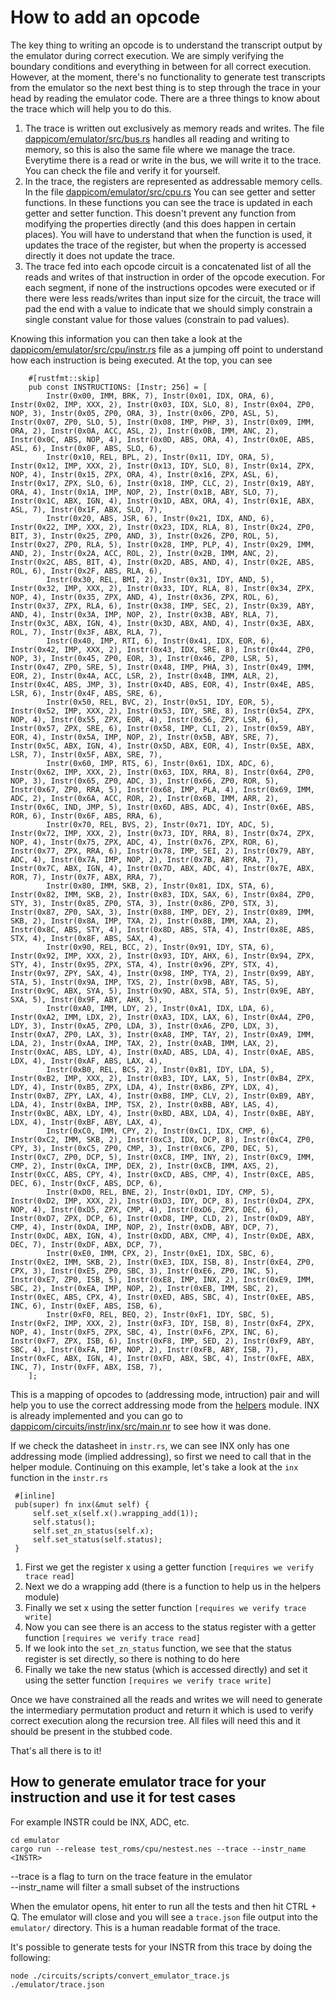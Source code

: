 # How to add an opcode

The key thing to writing an opcode is to understand the transcript output by the emulator during correct execution. We are simply verifying the boundary conditions and everything in between for all correct execution. However, at the moment, there's no functionality to generate test transcripts from the emulator so the next best thing is to step through the trace in your head by reading the emulator code. There are a three things to know about the trace which will help you to do this.

1. The trace is written out exclusively as memory reads and writes. The file [dappicom/emulator/src/bus.rs](/emulator/src/bus.rs) handles all reading and writing to memory, so this is also the same file where we manage the trace. Everytime there is a read or write in the bus, we will write it to the trace. You can check the file and verify it for yourself.
2. In the trace, the registers are represented as addressable memory cells. In the file [dappicom/emulator/src/cpu.rs](/emulator/src/cpu.rs) You can see getter and setter functions. In these functions you can see the trace is updated in each getter and setter function. This doesn't prevent any function from modifying the properties directly (and this does happen in certain places). You will have to understand that when the function is used, it updates the trace of the register, but when the property is accessed directly it does not update the trace.
3. The trace fed into each opcode circuit is a concatenated list of all the reads and writes of that instruction in order of the opcode execution. For each segment, if none of the instructions opcodes were executed or if there were less reads/writes than input size for the circuit, the trace will pad the end with a value to indicate that we should simply constrain a single constant value for those values (constrain to pad values).

Knowing this information you can then take a look at the [dappicom/emulator/src/cpu/instr.rs](/emulator/src/cpu/instr.rs) file as a jumping off point to understand how each instruction is being executed. At the top, you can see
```
    #[rustfmt::skip]
    pub const INSTRUCTIONS: [Instr; 256] = [
        Instr(0x00, IMM, BRK, 7), Instr(0x01, IDX, ORA, 6), Instr(0x02, IMP, XXX, 2), Instr(0x03, IDX, SLO, 8), Instr(0x04, ZP0, NOP, 3), Instr(0x05, ZP0, ORA, 3), Instr(0x06, ZP0, ASL, 5), Instr(0x07, ZP0, SLO, 5), Instr(0x08, IMP, PHP, 3), Instr(0x09, IMM, ORA, 2), Instr(0x0A, ACC, ASL, 2), Instr(0x0B, IMM, ANC, 2), Instr(0x0C, ABS, NOP, 4), Instr(0x0D, ABS, ORA, 4), Instr(0x0E, ABS, ASL, 6), Instr(0x0F, ABS, SLO, 6),
        Instr(0x10, REL, BPL, 2), Instr(0x11, IDY, ORA, 5), Instr(0x12, IMP, XXX, 2), Instr(0x13, IDY, SLO, 8), Instr(0x14, ZPX, NOP, 4), Instr(0x15, ZPX, ORA, 4), Instr(0x16, ZPX, ASL, 6), Instr(0x17, ZPX, SLO, 6), Instr(0x18, IMP, CLC, 2), Instr(0x19, ABY, ORA, 4), Instr(0x1A, IMP, NOP, 2), Instr(0x1B, ABY, SLO, 7), Instr(0x1C, ABX, IGN, 4), Instr(0x1D, ABX, ORA, 4), Instr(0x1E, ABX, ASL, 7), Instr(0x1F, ABX, SLO, 7),
        Instr(0x20, ABS, JSR, 6), Instr(0x21, IDX, AND, 6), Instr(0x22, IMP, XXX, 2), Instr(0x23, IDX, RLA, 8), Instr(0x24, ZP0, BIT, 3), Instr(0x25, ZP0, AND, 3), Instr(0x26, ZP0, ROL, 5), Instr(0x27, ZP0, RLA, 5), Instr(0x28, IMP, PLP, 4), Instr(0x29, IMM, AND, 2), Instr(0x2A, ACC, ROL, 2), Instr(0x2B, IMM, ANC, 2), Instr(0x2C, ABS, BIT, 4), Instr(0x2D, ABS, AND, 4), Instr(0x2E, ABS, ROL, 6), Instr(0x2F, ABS, RLA, 6),
        Instr(0x30, REL, BMI, 2), Instr(0x31, IDY, AND, 5), Instr(0x32, IMP, XXX, 2), Instr(0x33, IDY, RLA, 8), Instr(0x34, ZPX, NOP, 4), Instr(0x35, ZPX, AND, 4), Instr(0x36, ZPX, ROL, 6), Instr(0x37, ZPX, RLA, 6), Instr(0x38, IMP, SEC, 2), Instr(0x39, ABY, AND, 4), Instr(0x3A, IMP, NOP, 2), Instr(0x3B, ABY, RLA, 7), Instr(0x3C, ABX, IGN, 4), Instr(0x3D, ABX, AND, 4), Instr(0x3E, ABX, ROL, 7), Instr(0x3F, ABX, RLA, 7),
        Instr(0x40, IMP, RTI, 6), Instr(0x41, IDX, EOR, 6), Instr(0x42, IMP, XXX, 2), Instr(0x43, IDX, SRE, 8), Instr(0x44, ZP0, NOP, 3), Instr(0x45, ZP0, EOR, 3), Instr(0x46, ZP0, LSR, 5), Instr(0x47, ZP0, SRE, 5), Instr(0x48, IMP, PHA, 3), Instr(0x49, IMM, EOR, 2), Instr(0x4A, ACC, LSR, 2), Instr(0x4B, IMM, ALR, 2), Instr(0x4C, ABS, JMP, 3), Instr(0x4D, ABS, EOR, 4), Instr(0x4E, ABS, LSR, 6), Instr(0x4F, ABS, SRE, 6),
        Instr(0x50, REL, BVC, 2), Instr(0x51, IDY, EOR, 5), Instr(0x52, IMP, XXX, 2), Instr(0x53, IDY, SRE, 8), Instr(0x54, ZPX, NOP, 4), Instr(0x55, ZPX, EOR, 4), Instr(0x56, ZPX, LSR, 6), Instr(0x57, ZPX, SRE, 6), Instr(0x58, IMP, CLI, 2), Instr(0x59, ABY, EOR, 4), Instr(0x5A, IMP, NOP, 2), Instr(0x5B, ABY, SRE, 7), Instr(0x5C, ABX, IGN, 4), Instr(0x5D, ABX, EOR, 4), Instr(0x5E, ABX, LSR, 7), Instr(0x5F, ABX, SRE, 7),
        Instr(0x60, IMP, RTS, 6), Instr(0x61, IDX, ADC, 6), Instr(0x62, IMP, XXX, 2), Instr(0x63, IDX, RRA, 8), Instr(0x64, ZP0, NOP, 3), Instr(0x65, ZP0, ADC, 3), Instr(0x66, ZP0, ROR, 5), Instr(0x67, ZP0, RRA, 5), Instr(0x68, IMP, PLA, 4), Instr(0x69, IMM, ADC, 2), Instr(0x6A, ACC, ROR, 2), Instr(0x6B, IMM, ARR, 2), Instr(0x6C, IND, JMP, 5), Instr(0x6D, ABS, ADC, 4), Instr(0x6E, ABS, ROR, 6), Instr(0x6F, ABS, RRA, 6),
        Instr(0x70, REL, BVS, 2), Instr(0x71, IDY, ADC, 5), Instr(0x72, IMP, XXX, 2), Instr(0x73, IDY, RRA, 8), Instr(0x74, ZPX, NOP, 4), Instr(0x75, ZPX, ADC, 4), Instr(0x76, ZPX, ROR, 6), Instr(0x77, ZPX, RRA, 6), Instr(0x78, IMP, SEI, 2), Instr(0x79, ABY, ADC, 4), Instr(0x7A, IMP, NOP, 2), Instr(0x7B, ABY, RRA, 7), Instr(0x7C, ABX, IGN, 4), Instr(0x7D, ABX, ADC, 4), Instr(0x7E, ABX, ROR, 7), Instr(0x7F, ABX, RRA, 7),
        Instr(0x80, IMM, SKB, 2), Instr(0x81, IDX, STA, 6), Instr(0x82, IMM, SKB, 2), Instr(0x83, IDX, SAX, 6), Instr(0x84, ZP0, STY, 3), Instr(0x85, ZP0, STA, 3), Instr(0x86, ZP0, STX, 3), Instr(0x87, ZP0, SAX, 3), Instr(0x88, IMP, DEY, 2), Instr(0x89, IMM, SKB, 2), Instr(0x8A, IMP, TXA, 2), Instr(0x8B, IMM, XAA, 2), Instr(0x8C, ABS, STY, 4), Instr(0x8D, ABS, STA, 4), Instr(0x8E, ABS, STX, 4), Instr(0x8F, ABS, SAX, 4),
        Instr(0x90, REL, BCC, 2), Instr(0x91, IDY, STA, 6), Instr(0x92, IMP, XXX, 2), Instr(0x93, IDY, AHX, 6), Instr(0x94, ZPX, STY, 4), Instr(0x95, ZPX, STA, 4), Instr(0x96, ZPY, STX, 4), Instr(0x97, ZPY, SAX, 4), Instr(0x98, IMP, TYA, 2), Instr(0x99, ABY, STA, 5), Instr(0x9A, IMP, TXS, 2), Instr(0x9B, ABY, TAS, 5), Instr(0x9C, ABX, SYA, 5), Instr(0x9D, ABX, STA, 5), Instr(0x9E, ABY, SXA, 5), Instr(0x9F, ABY, AHX, 5),
        Instr(0xA0, IMM, LDY, 2), Instr(0xA1, IDX, LDA, 6), Instr(0xA2, IMM, LDX, 2), Instr(0xA3, IDX, LAX, 6), Instr(0xA4, ZP0, LDY, 3), Instr(0xA5, ZP0, LDA, 3), Instr(0xA6, ZP0, LDX, 3), Instr(0xA7, ZP0, LAX, 3), Instr(0xA8, IMP, TAY, 2), Instr(0xA9, IMM, LDA, 2), Instr(0xAA, IMP, TAX, 2), Instr(0xAB, IMM, LAX, 2), Instr(0xAC, ABS, LDY, 4), Instr(0xAD, ABS, LDA, 4), Instr(0xAE, ABS, LDX, 4), Instr(0xAF, ABS, LAX, 4),
        Instr(0xB0, REL, BCS, 2), Instr(0xB1, IDY, LDA, 5), Instr(0xB2, IMP, XXX, 2), Instr(0xB3, IDY, LAX, 5), Instr(0xB4, ZPX, LDY, 4), Instr(0xB5, ZPX, LDA, 4), Instr(0xB6, ZPY, LDX, 4), Instr(0xB7, ZPY, LAX, 4), Instr(0xB8, IMP, CLV, 2), Instr(0xB9, ABY, LDA, 4), Instr(0xBA, IMP, TSX, 2), Instr(0xBB, ABY, LAS, 4), Instr(0xBC, ABX, LDY, 4), Instr(0xBD, ABX, LDA, 4), Instr(0xBE, ABY, LDX, 4), Instr(0xBF, ABY, LAX, 4),
        Instr(0xC0, IMM, CPY, 2), Instr(0xC1, IDX, CMP, 6), Instr(0xC2, IMM, SKB, 2), Instr(0xC3, IDX, DCP, 8), Instr(0xC4, ZP0, CPY, 3), Instr(0xC5, ZP0, CMP, 3), Instr(0xC6, ZP0, DEC, 5), Instr(0xC7, ZP0, DCP, 5), Instr(0xC8, IMP, INY, 2), Instr(0xC9, IMM, CMP, 2), Instr(0xCA, IMP, DEX, 2), Instr(0xCB, IMM, AXS, 2), Instr(0xCC, ABS, CPY, 4), Instr(0xCD, ABS, CMP, 4), Instr(0xCE, ABS, DEC, 6), Instr(0xCF, ABS, DCP, 6),
        Instr(0xD0, REL, BNE, 2), Instr(0xD1, IDY, CMP, 5), Instr(0xD2, IMP, XXX, 2), Instr(0xD3, IDY, DCP, 8), Instr(0xD4, ZPX, NOP, 4), Instr(0xD5, ZPX, CMP, 4), Instr(0xD6, ZPX, DEC, 6), Instr(0xD7, ZPX, DCP, 6), Instr(0xD8, IMP, CLD, 2), Instr(0xD9, ABY, CMP, 4), Instr(0xDA, IMP, NOP, 2), Instr(0xDB, ABY, DCP, 7), Instr(0xDC, ABX, IGN, 4), Instr(0xDD, ABX, CMP, 4), Instr(0xDE, ABX, DEC, 7), Instr(0xDF, ABX, DCP, 7),
        Instr(0xE0, IMM, CPX, 2), Instr(0xE1, IDX, SBC, 6), Instr(0xE2, IMM, SKB, 2), Instr(0xE3, IDX, ISB, 8), Instr(0xE4, ZP0, CPX, 3), Instr(0xE5, ZP0, SBC, 3), Instr(0xE6, ZP0, INC, 5), Instr(0xE7, ZP0, ISB, 5), Instr(0xE8, IMP, INX, 2), Instr(0xE9, IMM, SBC, 2), Instr(0xEA, IMP, NOP, 2), Instr(0xEB, IMM, SBC, 2), Instr(0xEC, ABS, CPX, 4), Instr(0xED, ABS, SBC, 4), Instr(0xEE, ABS, INC, 6), Instr(0xEF, ABS, ISB, 6),
        Instr(0xF0, REL, BEQ, 2), Instr(0xF1, IDY, SBC, 5), Instr(0xF2, IMP, XXX, 2), Instr(0xF3, IDY, ISB, 8), Instr(0xF4, ZPX, NOP, 4), Instr(0xF5, ZPX, SBC, 4), Instr(0xF6, ZPX, INC, 6), Instr(0xF7, ZPX, ISB, 6), Instr(0xF8, IMP, SED, 2), Instr(0xF9, ABY, SBC, 4), Instr(0xFA, IMP, NOP, 2), Instr(0xFB, ABY, ISB, 7), Instr(0xFC, ABX, IGN, 4), Instr(0xFD, ABX, SBC, 4), Instr(0xFE, ABX, INC, 7), Instr(0xFF, ABX, ISB, 7),
    ];
```

This is a mapping of opcodes to (addressing mode, intruction) pair and will help you to use the correct addressing mode from the [helpers](/circuits/helpers/src/lib.nr) module. INX is already implemented and you can go to [dappicom/circuits/instr/inx/src/main.nr](/circuits/instr/inx/src/main.nr) to see how it was done. 

If we check the datasheet in `instr.rs`, we can see INX only has one addressing mode (implied addressing), so first we need to call that in the helper module.
Continuing on this example, let's take a look at the `inx` function in the `instr.rs`
```
 #[inline]
 pub(super) fn inx(&mut self) {
     self.set_x(self.x().wrapping_add(1));
     self.status();
     self.set_zn_status(self.x);
     self.set_status(self.status);
 }
```


1. First we get the register x using a getter function `[requires we verify trace read]`
2. Next we do a wrapping add (there is a function to help us in the helpers module)
3. Finally we set x using the setter function  `[requires we verify trace write]`
4. Now you can see there is an access to the status register with a getter function `[requires we verify trace read]`
5. If we look into the `set_zn_status` function, we see that the status register is set directly, so there is nothing to do here
6. Finally we take the new status (which is accessed directly) and set it using the setter function `[requires we verify trace write]`


Once we have constrained all the reads and writes we will need to generate the intermediary permutation product and return it which is used to verify correct execution along the recursion tree. All files will need this and it should be present in the stubbed code.

That's all there is to it!

## How to generate emulator trace for your instruction and use it for test cases

For example INSTR could be INX, ADC, etc.
```
cd emulator
cargo run --release test_roms/cpu/nestest.nes --trace --instr_name <INSTR>
```

--trace is a flag to turn on the trace feature in the emulator<br/>
--instr_name will filter a small subset of the instructions

When the emulator opens, hit enter to run all the tests and then hit CTRL + Q. The emulator will close and you will see a ```trace.json``` file output into the ```emulator/``` directory. This is a human readable format of the trace.

It's possible to generate tests for your INSTR from this trace by doing the following:

```
node ./circuits/scripts/convert_emulator_trace.js ./emulator/trace.json
```
